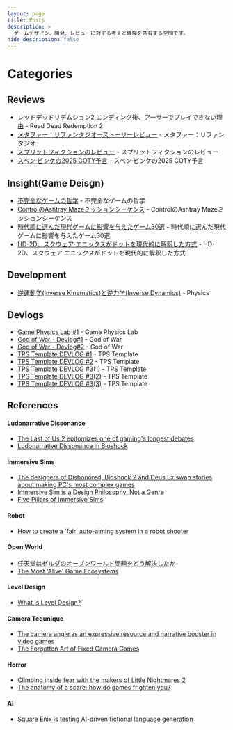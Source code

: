 ```yaml
---
layout: page
title: Posts
description: >
  ゲームデザイン、開発、レビューに対する考えと経験を共有する空間です。
hide_description: false
---
```


# Categories

## Reviews
* [レッドデッドリデムション2 エンディング後、アーサーでプレイできない理由](https://open.substack.com/pub/titane2/p/2?r=554c7i&utm_campaign=post&utm_medium=web&showWelcomeOnShare=true) - Read Dead Redemption 2
* [メタファー：リファンタジオーストーリーレビュー](https://open.substack.com/pub/titane2/p/4a9?r=554c7i&utm_campaign=post&utm_medium=web&showWelcomeOnShare=true) - メタファー：リファンタジオ
* [スプリットフィクションのレビュー](https://open.substack.com/pub/titane2/p/740?r=554c7i&utm_campaign=post&utm_medium=web&showWelcomeOnShare=true) - スプリットフィクションのレビュー
* [スベン·ビンケの2025 GOTY予言](https://titane2.substack.com/p/2025-goty?r=554c7i) - スベン·ビンケの2025 GOTY予言

## Insight(Game Deisgn)
* [不完全なゲームの哲学](https://titane2.substack.com/p/658?r=554c7i) - 不完全なゲームの哲学
* [ControlのAshtray Mazeミッションシーケンス](https://titane2.substack.com/p/control-ashtray-maze?r=554c7i) - ControlのAshtray Mazeミッションシーケンス
* [時代順に選んだ現代ゲームに影響を与えたゲーム30選](https://titane2.substack.com/p/30?r=554c7i) - 時代順に選んだ現代ゲームに影響を与えたゲーム30選
* [HD-2D、スクウェア·エニックスがドットを現代的に解釈した方式](https://titane2.substack.com/p/hd-2d?r=554c7i) - HD-2D、スクウェア·エニックスがドットを現代的に解釈した方式

## Development
* [逆運動学(Inverse Kinematics)と逆力学(Inverse Dynamics)](https://open.substack.com/pub/titane2/p/inverse-kinematics-inverse-dynamics?r=554c7i&utm_campaign=post&utm_medium=web&showWelcomeOnShare=true) - Physics

## Devlogs
* [Game Physics Lab #1](https://titane2.substack.com/p/game-physics-lab-1?r=554c7i) - Game Physics Lab
* [God of War - Devlog#1](https://titane2.substack.com/p/god-of-war-devlog1?r=554c7i) - God of War
* [God of War - Devlog#2](https://titane2.substack.com/p/god-of-war-devlog2?r=554c7i) - God of War
* [TPS Template DEVLOG #1](https://titane2.substack.com/p/tps-template-devlog-1?r=554c7i) - TPS Template
* [TPS Template DEVLOG #2](https://titane2.substack.com/p/tps-template-devlog-2?r=554c7i) - TPS Template
* [TPS Template DEVLOG #3(1)](https://titane2.substack.com/p/tps-template-devlog-31?r=554c7i) - TPS Template
* [TPS Template DEVLOG #3(2)](https://titane2.substack.com/p/tps-template-devlog-32?r=554c7i) - TPS Template
* [TPS Template DEVLOG #3(3)](https://titane2.substack.com/p/tps-template-devlog-33?r=554c7i) - TPS Template

## References
#### Ludonarrative Dissonance
* [The Last of Us 2 epitomizes one of gaming's longest debates](https://www.polygon.com/2020/6/26/21304642/the-last-of-us-2-violence)
* [Ludonarrative Dissonance in Bioshock](https://clicknothing.typepad.com/click_nothing/2007/10/ludonarrative-d.html)

#### Immersive Sims
* [The designers of Dishonored, Bioshock 2 and Deus Ex swap stories about making PC's most complex games](https://www.pcgamer.com/the-designers-of-dishonored-bioshock-2-and-deus-ex-swap-stories-about-making-pcs-most-complex-games/3/)
* [Immersive Sim is a Design Philosophy, Not a Genre](https://rosodudemods.wordpress.com/2020/12/14/immersive-sim-is-a-design-philosophy-not-a-genre/)
* [Five Pillars of Immersive Sims](https://80.lv/articles/five-pillars-of-immersive-sims/)

#### Robot
* [How to create a 'fair' auto-aiming system in a robot shooter](https://www.gamedeveloper.com/design/how-to-create-a-fair-auto-aiming-system-in-a-robot-shooter-)

#### Open World
* [任天堂はゼルダのオープンワールド問題をどう解決したか](https://www.4gamer.net/games/341/G034168/20170901120/)
* [The Most 'Alive' Game Ecosystems](https://youtu.be/NB0XmexIa5s?si=a4Ouvf0qeDJWRYP5)

#### Level Design
* [What is Level Design?](https://www.youtube.com/watch?v=LKHvTrk6S_8)

#### Camera Tequnique
* [The camera angle as an expressive resource and narrative booster in video games](https://www.gamedeveloper.com/design/the-camera-angle-as-an-expressive-resource-and-narrative-booster-in-video-games)
* [The Forgotten Art of Fixed Camera Games](https://yagmanx.medium.com/the-forgotten-art-of-fixed-camera-games-1cb8e3dda8e7)

#### Horror
* [Climbing inside fear with the makers of Little Nightmares 2](https://www.eurogamer.net/fear-with-the-makers-of-little-nightmares-2)
* [The anatomy of a scare: how do games frighten you?](https://www.eurogamer.net/the-anatomy-of-a-scare-how-do-games-frighten-you)

#### AI
* [Square Enix is testing AI-driven fictional language generation](https://www.gamedeveloper.com/programming/square-enix-is-testing-ai-driven-fictional-language-generation)